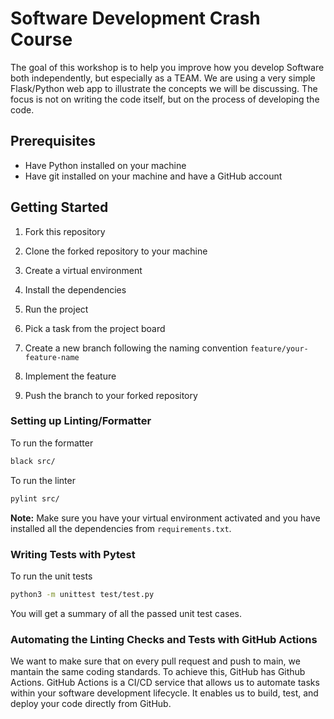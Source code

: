 # Software Development Crash Course

The goal of this workshop is to help you improve how you develop Software both independently, but especially as a TEAM. We are using a very simple Flask/Python web app to illustrate the concepts we will be discussing. The focus is not on writing the code itself, but on the process of developing the code.

## Prerequisites

- Have Python installed on your machine
- Have git installed on your machine and have a GitHub account

## Getting Started

1. Fork this repository
2. Clone the forked repository to your machine
3. Create a virtual environment
4. Install the dependencies
5. Run the project

6. Pick a task from the project board
7. Create a new branch following the naming convention `feature/your-feature-name`
8. Implement the feature
9. Push the branch to your forked repository

### Setting up Linting/Formatter

To run the formatter
```bash
black src/
```

To run the linter
```bash
pylint src/
```

**Note:** Make sure you have your virtual environment activated and you have installed all the dependencies from `requirements.txt`.

### Writing Tests with Pytest

To run the unit tests
```bash
python3 -m unittest test/test.py
```

You will get a summary of all the passed unit test cases. 

### Automating the Linting Checks and Tests with GitHub Actions
We want to make sure that on every pull request and push to main, we mantain the same coding standards.
To achieve this, GitHub has Github Actions. GitHub Actions is a CI/CD service that allows us to automate 
tasks within your software development lifecycle. It enables us to build, test, and deploy your code directly from GitHub.
